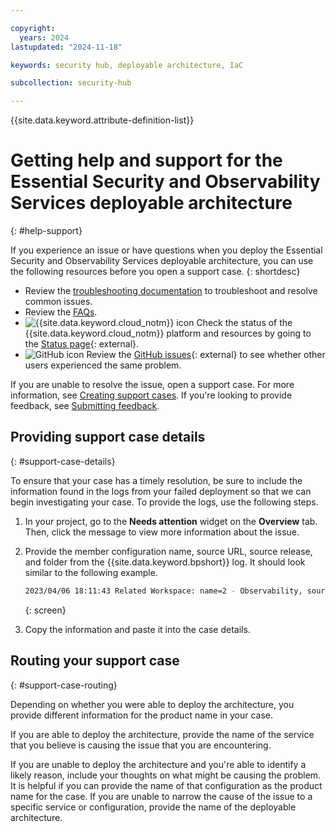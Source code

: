 ```yaml
---

copyright:
  years: 2024
lastupdated: "2024-11-18"

keywords: security hub, deployable architecture, IaC

subcollection: security-hub

---
```


{{site.data.keyword.attribute-definition-list}}

# Getting help and support for the Essential Security and Observability Services deployable architecture
{: #help-support}

If you experience an issue or have questions when you deploy the Essential Security and Observability Services deployable architecture, you can use the following resources before you open a support case.
{: shortdesc}


- Review the [troubleshooting documentation](/docs/security-hub?topic=security-hub-ts-secrets-mgr-trial) to troubleshoot and resolve common issues.
- Review the [FAQs](/docs/security-hub?topic=security-hub-faqs).
- ![{{site.data.keyword.cloud_notm}} icon](../icons/ibm-cloud-16.svg "IBM Cloud icon") Check the status of the {{site.data.keyword.cloud_notm}} platform and resources by going to the [Status page](https://cloud.ibm.com/status){: external}.
- ![GitHub icon](../icons/logo-github-16.svg "GitHub icon") Review the [GitHub issues](https://github.com/terraform-ibm-modules/stack-ibm-core-security-hub/issues){: external} to see whether other users experienced the same problem.


If you are unable to resolve the issue, open a support case. For more information, see [Creating support cases](/docs/get-support?topic=get-support-open-case). If you're looking to provide feedback, see [Submitting feedback](/docs/overview?topic=overview-feedback).


## Providing support case details
{: #support-case-details}

To ensure that your case has a timely resolution, be sure to include the information found in the logs from your failed deployment so that we can begin investigating your case. To provide the logs, use the following steps.

1. In your project, go to the **Needs attention** widget on the **Overview** tab. Then, click the message to view more information about the issue.
1. Provide the member configuration name, source URL, source release, and folder from the {{site.data.keyword.bpshort}} log. It should look similar to the following example. 

   ```sh
   2023/04/06 18:11:43 Related Workspace: name=2 - Observability, sourcerelease=(1.0.0), sourceurl=, folder=folder=terraform-ibm-kms-all-inclusive-4.8.5/solutions/standard
   ```
   {: screen}

1. Copy the information and paste it into the case details.


## Routing your support case
{: #support-case-routing}

Depending on whether you were able to deploy the architecture, you provide different information for the product name in your case. 

If you are able to deploy the architecture, provide the name of the service that you believe is causing the issue that you are encountering. 

If you are unable to deploy the architecture and you're able to identify a likely reason, include your thoughts on what might be causing the problem. It is helpful if you can provide the name of that configuration as the product name for the case. If you are unable to narrow the cause of the issue to a specific service or configuration, provide the name of the deployable architecture.
